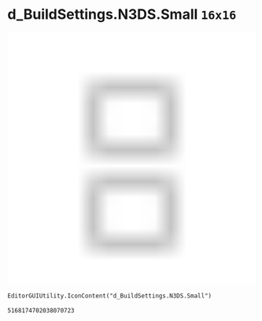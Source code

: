 # d_BuildSettings.N3DS.Small `16x16`
<img src="/img/d_BuildSettings.N3DS.Small.png" width=512 height=512>

``` CSharp
EditorGUIUtility.IconContent("d_BuildSettings.N3DS.Small")
```
```
5168174702038070723
```
